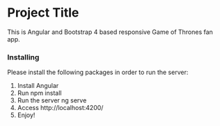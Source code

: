 # Project Title

This is Angular and Bootstrap 4 based responsive Game of Thrones fan app.

### Installing

Please install the following packages in order to run the server:
1. Install Angular
2. Run npm install
3. Run the server ng serve
4. Access http://localhost:4200/
5. Enjoy!